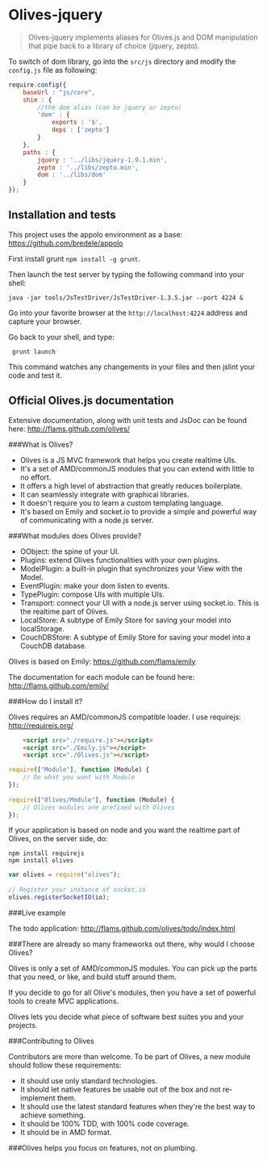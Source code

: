 Olives-jquery
=============

> Olives-jquery implements aliases for Olives.js and DOM manipulation that pipe back to a library of choice (jquery, zepto).


To switch of dom library, go into the ```src/js``` directory and modify the ```config.js``` file as following:
```js	
require.config({
	baseUrl : "js/core",
	shim : {
		//the dom alias (can be jquery or zepto)
		'dom' : {
			exports : '$',
			deps : ['zepto']
		}
	},
	paths : {
		jquery : '../libs/jquery-1.9.1.min',
		zepto : '../libs/zepto.min',
		dom : '../libs/dom'
	}
});
```


## Installation and tests

This project uses the appolo environment as a base: https://github.com/bredele/appolo

First install grunt ```npm install -g grunt```.

Then launch the test server by typing the following command into your shell:

```
java -jar tools/JsTestDriver/JsTestDriver-1.3.5.jar --port 4224 &
```
Go into your favorite browser at the ```http://localhost:4224``` address and capture your browser.

Go back to your shell, and type:

``` grunt launch```

This command watches any changements in your files and then jslint your code and test it.

## Official Olives.js documentation

Extensive documentation, along with unit tests and JsDoc can be found here: http://flams.github.com/olives/

###What is Olives?

 * Olives is a JS MVC framework that helps you create realtime UIs.
 * It's a set of AMD/commonJS modules that you can extend with little to no effort.
 * It offers a high level of abstraction that greatly reduces boilerplate.
 * It can seamlessly integrate with graphical libraries.
 * It doesn't require you to learn a custom templating language.
 * It's based on Emily and socket.io to provide a simple and powerful way of communicating with a node.js server.

###What modules does Olives provide?

 * OObject: the spine of your UI.
 * Plugins: extend Olives functionalities with your own plugins.
 * ModelPlugin: a built-in plugin that synchronizes your View with the Model.
 * EventPlugin: make your dom listen to events.
 * TypePlugin: compose UIs with multiple UIs.
 * Transport: connect your UI with a node.js server using socket.io. This is the realtime part of Olives.
 * LocalStore: A subtype of Emily Store for saving your model into localStorage.
 * CouchDBStore: A subtype of Emily Store for saving your model into a CouchDB database.

Olives is based on Emily: https://github.com/flams/emily

The documentation for each module can be found here: http://flams.github.com/emily/ 

###How do I install it?

Olives requires an AMD/commonJS compatible loader. I use requirejs: http://requirejs.org/

```html
	<script src="./require.js"></script>
	<script src="./Emily.js"></script>
	<script src="./Olives.js"></script>
```		

```js	
require(["Module"], function (Module) {
	// Do what you want with Module
});
 
require(["Olives/Module"], function (Module) {
	// Olives modules are prefixed with Olives
});
```
				
If your application is based on node and you want the realtime part of Olives, on the server side, do:

```
npm install requirejs
npm install olives
``` 

```js
var olives = require("olives");
 
// Register your instance of socket.io
olives.registerSocketIO(io);
```

###Live example

The todo application: http://flams.github.com/olives/todo/index.html

###There are already so many frameworks out there, why would I choose Olives?

Olives is only a set of AMD/commonJS modules. You can pick up the parts that you need, or like, and build stuff around them.

If you decide to go for all Olive's modules, then you have a set of powerful tools to create MVC applications.

Olives lets you decide what piece of software best suites you and your projects.

###Contributing to Olives

Contributors are more than welcome. To be part of Olives, a new module should follow these requirements:

 * It should use only standard technologies.
 * It should let native features be usable out of the box and not re-implement them.
 * It should use the latest standard features when they're the best way to achieve something.
 * It should be 100% TDD, with 100% code coverage.
 * It should be in AMD format.
 
###Olives helps you focus on features, not on plumbing.